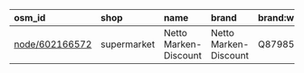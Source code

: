 | osm_id                                                         | shop        | name                  | brand                 | brand:wikidata   | timestamp            |
|:---------------------------------------------------------------|:------------|:----------------------|:----------------------|:-----------------|:---------------------|
| [node/602166572](https://www.openstreetmap.org/node/602166572) | supermarket | Netto Marken-Discount | Netto Marken-Discount | Q879858          | 2025-02-23T21:17:49Z |